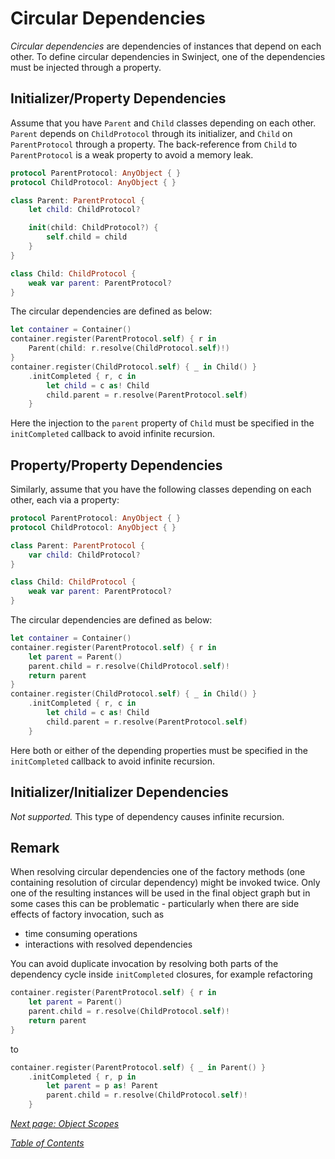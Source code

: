 # Circular Dependencies

_Circular dependencies_ are dependencies of instances that depend on each other. To define circular dependencies in Swinject, one of the dependencies must be injected through a property.

## Initializer/Property Dependencies

Assume that you have `Parent` and `Child` classes depending on each other. `Parent` depends on `ChildProtocol` through its initializer, and `Child` on `ParentProtocol` through a property. The back-reference from `Child` to `ParentProtocol` is a weak property to avoid a memory leak.

```swift
protocol ParentProtocol: AnyObject { }
protocol ChildProtocol: AnyObject { }

class Parent: ParentProtocol {
    let child: ChildProtocol?

    init(child: ChildProtocol?) {
        self.child = child
    }
}

class Child: ChildProtocol {
    weak var parent: ParentProtocol?
}
```

The circular dependencies are defined as below:

```swift
let container = Container()
container.register(ParentProtocol.self) { r in
    Parent(child: r.resolve(ChildProtocol.self)!)
}
container.register(ChildProtocol.self) { _ in Child() }
    .initCompleted { r, c in
        let child = c as! Child
        child.parent = r.resolve(ParentProtocol.self)
    }
```

Here the injection to the `parent` property of `Child` must be specified in the `initCompleted` callback to avoid infinite recursion.

## Property/Property Dependencies

Similarly, assume that you have the following classes depending on each other, each via a property:

```swift
protocol ParentProtocol: AnyObject { }
protocol ChildProtocol: AnyObject { }

class Parent: ParentProtocol {
    var child: ChildProtocol?
}

class Child: ChildProtocol {
    weak var parent: ParentProtocol?
}
```

The circular dependencies are defined as below:

```swift
let container = Container()
container.register(ParentProtocol.self) { r in
    let parent = Parent()
    parent.child = r.resolve(ChildProtocol.self)!
    return parent
}
container.register(ChildProtocol.self) { _ in Child() }
    .initCompleted { r, c in
        let child = c as! Child
        child.parent = r.resolve(ParentProtocol.self)
    }
```

Here both or either of the depending properties must be specified in the `initCompleted` callback to avoid infinite recursion.

## Initializer/Initializer Dependencies

_Not supported._ This type of dependency causes infinite recursion.

## Remark

When resolving circular dependencies one of the factory methods (one containing resolution of circular dependency) might be invoked twice. Only one of the resulting instances will be used in the final object graph but in some cases this can be problematic - particularly when there are side effects of factory invocation, such as
- time consuming operations
- interactions with resolved dependencies
 
You can avoid duplicate invocation by resolving both parts of the dependency cycle inside `initCompleted` closures, for example refactoring
```swift
container.register(ParentProtocol.self) { r in
    let parent = Parent()
    parent.child = r.resolve(ChildProtocol.self)!
    return parent
}
```
to
```swift
container.register(ParentProtocol.self) { _ in Parent() } 
    .initCompleted { r, p in
        let parent = p as! Parent
        parent.child = r.resolve(ChildProtocol.self)!
    }
```

_[Next page: Object Scopes](ObjectScopes.md)_

_[Table of Contents](README.md)_
